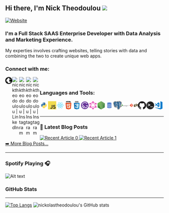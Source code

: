 ## Hi there, I'm Nick Theodoulou <img src="https://raw.githubusercontent.com/MartinHeinz/MartinHeinz/master/wave.gif" width="30px">

[![Website](https://img.shields.io/website?label=nicktheodoulou.com&style=for-the-badge&url=https%3A%2F%2Fcodestackr.com)](https://nicktheodoulou.com/)

### I'm a Full Stack SAAS Enterprise Developer with Data Analysis and Marketing Experience. 

My experties involves crafting websites, telling stories with data and combining the two to create unique web apps.

### Connect with me:

[<img align="left" alt="nicktheodoulou.com/" width="22px" src="https://raw.githubusercontent.com/iconic/open-iconic/master/svg/globe.svg" />][website]
[<img align="left" alt="nicktheodoulou | LinkedIn" width="22px" src="https://cdn.jsdelivr.net/npm/simple-icons@v3/icons/linkedin.svg" />][linkedin]
[<img align="left" alt="nicktheodoulou | Instagram" width="22px" src="https://cdn.jsdelivr.net/npm/simple-icons@v3/icons/instagram.svg" />][instagram]
[<img align="left" alt="nicktheodoulou | Instagram" width="22px" src="https://cdn.jsdelivr.net/npm/simple-icons@v3/icons/medium.svg" />][medium]
[<img align="left" alt="nicktheodoulou | Instagram" width="22px" src="https://cdn.jsdelivr.net/npm/simple-icons@v3/icons/bitcoin.svg" />][bitcoin]

<br />

### Languages and Tools:

[<img align="left" alt="Python" width="26px" src="https://raw.githubusercontent.com/github/explore/80688e429a7d4ef2fca1e82350fe8e3517d3494d/topics/python/python.png" />][webdevplaylist]
[<img align="left" alt="JavaScript" width="26px" src="https://raw.githubusercontent.com/github/explore/80688e429a7d4ef2fca1e82350fe8e3517d3494d/topics/javascript/javascript.png" />][jsplaylist]
[<img align="left" alt="React" width="26px" src="https://raw.githubusercontent.com/github/explore/80688e429a7d4ef2fca1e82350fe8e3517d3494d/topics/react/react.png" />][reactplaylist]
[<img align="left" alt="HTML5" width="26px" src="https://raw.githubusercontent.com/github/explore/80688e429a7d4ef2fca1e82350fe8e3517d3494d/topics/html/html.png" />][webdevplaylist]
[<img align="left" alt="CSS3" width="26px" src="https://raw.githubusercontent.com/github/explore/80688e429a7d4ef2fca1e82350fe8e3517d3494d/topics/css/css.png" />][cssplaylist]
[<img align="left" alt="Gatsby" width="26px" src="https://raw.githubusercontent.com/github/explore/e94815998e4e0713912fed477a1f346ec04c3da2/topics/gatsby/gatsby.png" />][webdevplaylist]
[<img align="left" alt="GraphQL" width="26px" src="https://raw.githubusercontent.com/github/explore/80688e429a7d4ef2fca1e82350fe8e3517d3494d/topics/graphql/graphql.png" />][webdevplaylist]
[<img align="left" alt="Node.js" width="26px" src="https://raw.githubusercontent.com/github/explore/80688e429a7d4ef2fca1e82350fe8e3517d3494d/topics/nodejs/nodejs.png" />][webdevplaylist]
[<img align="left" alt="SQL" width="26px" src="https://raw.githubusercontent.com/github/explore/80688e429a7d4ef2fca1e82350fe8e3517d3494d/topics/sql/sql.png" />][webdevplaylist]
[<img align="left" alt="PostgreSQL" width="26px" src="https://raw.githubusercontent.com/github/explore/80688e429a7d4ef2fca1e82350fe8e3517d3494d/topics/postgresql/postgresql.png" />][webdevplaylist]
[<img align="left" alt="MongoDB" width="26px" src="https://raw.githubusercontent.com/github/explore/80688e429a7d4ef2fca1e82350fe8e3517d3494d/topics/mongodb/mongodb.png" />][webdevplaylist]
[<img align="left" alt="Git" width="26px" src="https://raw.githubusercontent.com/github/explore/80688e429a7d4ef2fca1e82350fe8e3517d3494d/topics/git/git.png" />][webdevplaylist]
[<img align="left" alt="GitHub" width="26px" src="https://raw.githubusercontent.com/github/explore/78df643247d429f6cc873026c0622819ad797942/topics/github/github.png" />][webdevplaylist]
[<img align="left" alt="Terminal" width="26px" src="https://raw.githubusercontent.com/github/explore/80688e429a7d4ef2fca1e82350fe8e3517d3494d/topics/terminal/terminal.png" />][webdevplaylist]
[<img align="left" alt="Visual Studio Code" width="26px" src="https://raw.githubusercontent.com/github/explore/80688e429a7d4ef2fca1e82350fe8e3517d3494d/topics/visual-studio-code/visual-studio-code.png" />][webdevplaylist]

<br />
<br />

---

### 📝 Latest Blog Posts

<a target="_blank" href="https://github-readme-medium-recent-article.vercel.app/medium/@nickolastheodoulou/0"><img src="https://github-readme-medium-recent-article.vercel.app/medium/@nickolastheodoulou/0" alt="Recent Article 0"> 
<a target="_blank" href="https://github-readme-medium-recent-article.vercel.app/medium/@nickolastheodoulou/1"><img src="https://github-readme-medium-recent-article.vercel.app/medium/@nickolastheodoulou/1" alt="Recent Article 1"> 
<br/>
➡️ [More Blog Posts...][medium]

---
### Spotify Playing 🎧
![Alt text](https://spotify-recently-played-readme.vercel.app/api?user=nicktheo69)

### GitHub Stats
---
[![Top Langs](https://github-readme-stats.vercel.app/api/top-langs/?username=nickolastheodoulou&layout=compact)](https://github.com/anuraghazra/github-readme-stats)
![nickolastheodoulou's GitHub stats](https://github-readme-stats.vercel.app/api?username=nickolastheodoulou&show_icons=true&theme=radical)


[website]: https://nicktheodoulou.com
[instagram]: https://www.instagram.com/nick_the_o
[linkedin]: https://www.linkedin.com/in/nickolastheodoulou
[medium]: https://medium.com/@nickolastheodoulou
[bitcoin]: https://coinrequest.io/request/6nuwTyHRmOkK73M

[webdevplaylist]: https://www.youtube.com/playlist?list=PLkwxH9e_vrAJ0WbEsFA9W3I1W-g_BTsbt
[jsplaylist]: https://www.youtube.com/playlist?list=PLkwxH9e_vrALRJKu7wfXby3MKeflhTu6B
[cssplaylist]: https://www.youtube.com/playlist?list=PLkwxH9e_vrALSdvZuEh6gqQdmDoDIoqz4
[reactplaylist]: https://www.youtube.com/playlist?list=PLkwxH9e_vrAK4TdffpxKY3QGyHCpxFcQ0
